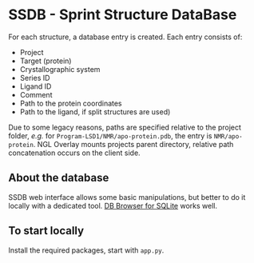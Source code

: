 # SSDB - Sprint Structure DataBase

For each structure, a database entry is created. Each entry consists of:
* Project
* Target (protein)
* Crystallographic system
* Series ID
* Ligand ID
* Comment
* Path to the protein coordinates
* Path to the ligand, if split structures are used)

Due to some legacy reasons, paths are specified relative to the project folder,
*e.g.* for `Program-LSD1/NMR/apo-protein.pdb`, the entry is `NMR/apo-protein`.
NGL Overlay mounts projects parent directory, relative path concatenation occurs on the
client side.

## About the database

SSDB web interface allows some basic manipulations, but better to do it locally
with a dedicated tool. [DB Browser for
SQLite](https://github.com/sqlitebrowser/sqlitebrowser) works well.

## To start locally

Install the required packages, start with `app.py`.